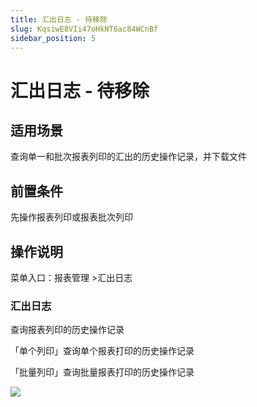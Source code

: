 ```yaml
---
title: 汇出日志 - 待移除
slug: KqsiwE8VIi47oHkNT6ac84WCnBf
sidebar_position: 5
---
```



# 汇出日志 - 待移除

## 适用场景

查询单一和批次报表列印的汇出的历史操作记录，并下载文件

## 前置条件

先操作报表列印或报表批次列印

## 操作说明

菜单入口：报表管理 &gt;汇出日志

### 汇出日志

查询报表列印的历史操作记录

「单个列印」查询单个报表打印的历史操作记录

「批量列印」查询批量报表打印的历史操作记录

<img src="/assets/VhcFb2QSFoGK53xjey5cohEgn6d.png" src-width="3346" src-height="1512" align="center"/>

